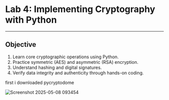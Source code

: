 # Lab 4: Implementing Cryptography with Python
---
## Objective
1. Learn core cryptographic operations using Python.
2. Practice symmetric (AES) and asymmetric (RSA) encryption.
3. Understand hashing and digital signatures.
4. Verify data integrity and authenticity through hands-on coding.

first i downloaded pycryptodome

![Screenshot 2025-05-08 093454](https://github.com/user-attachments/assets/c6fa1176-e2ec-46b8-abd5-d68b3f3c9d57)
